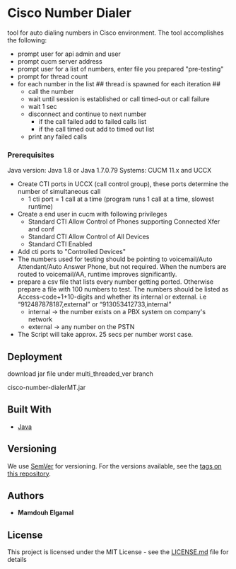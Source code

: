 # Cisco Number Dialer

tool for auto dialing numbers in Cisco environment. The tool accomplishes the following:

- prompt user for api admin and user
- prompt cucm server address
- prompt user for a list of numbers, enter file you prepared "pre-testing"
- prompt for thread count
- for each number in the list ## thread is spawned for each iteration ##
  - call the number
  - wait until session is established or call timed-out or call failure
  - wait 1 sec
  - disconnect and continue to next number
    - if the call failed add to failed calls list
    - if the call timed out add to timed out list
  - print any failed calls

### Prerequisites

Java version: Java 1.8 or Java 1.7.0.79
Systems: CUCM 11.x and UCCX

- Create CTI ports in UCCX (call control group), these ports determine the number of simultaneous call
  - 1 cti port = 1 call at a time (program runs 1 call at a time, slowest runtime)
- Create a end user in cucm with following privileges
    - Standard CTI Allow Control of Phones supporting Connected Xfer and conf
    - Standard CTI Allow Control of All Devices
    - Standard CTI Enabled
- Add cti ports to "Controlled Devices"
- The numbers used for testing should be pointing to voicemail/Auto Attendant/Auto Answer Phone, but not required.
When the numbers are routed to voicemail/AA, runtime improves significantly.
- prepare a csv file that lists every number getting ported. Otherwise prepare a file with 100 numbers to test. The numbers should be listed as Access-code+1+10-digits and whether its internal or
external. i.e “912487878187,external” or “913053412733,internal”
  - internal -> the number exists on a PBX system on company's network
  - external -> any number on the PSTN
- The Script will take approx. 25 secs per number worst case.

## Deployment

download jar file under multi_threaded_ver branch

cisco-number-dialerMT.jar

## Built With

* [Java](https://www.oracle.com/java/)

## Versioning

We use [SemVer](http://semver.org/) for versioning. For the versions available, see the [tags on this repository](https://github.com/your/project/tags).

## Authors

* **Mamdouh Elgamal**

## License

This project is licensed under the MIT License - see the [LICENSE.md](LICENSE.md) file for details
